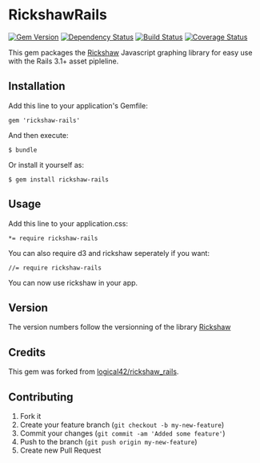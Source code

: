 # RickshawRails

[![Gem Version](https://badge.fury.io/rb/rickshaw-rails.svg)](http://badge.fury.io/rb/rickshaw-rails) [![Dependency Status](https://gemnasium.com/GRoguelon/rickshaw-rails.svg)](https://gemnasium.com/GRoguelon/rickshaw-rails) [![Build Status](https://travis-ci.org/GRoguelon/rickshaw-rails.svg?branch=master)](https://travis-ci.org/GRoguelon/rickshaw-rails) [![Coverage Status](https://coveralls.io/repos/GRoguelon/rickshaw-rails/badge.png?branch=master)](https://coveralls.io/r/GRoguelon/rickshaw-rails?branch=master)

This gem packages the [Rickshaw](http://code.shutterstock.com/rickshaw/)
Javascript graphing library for easy use with the Rails 3.1+ asset pipleline.

## Installation

Add this line to your application's Gemfile:

    gem 'rickshaw-rails'

And then execute:

    $ bundle

Or install it yourself as:

    $ gem install rickshaw-rails

## Usage

Add this line to your application.css:

    *= require rickshaw-rails

You can also require d3 and rickshaw seperately if you want:

    //= require rickshaw-rails

You can now use rickshaw in your app.

## Version

The version numbers follow the versionning of the library [Rickshaw](http://code.shutterstock.com/rickshaw/)

## Credits

This gem was forked from [logical42/rickshaw_rails](https://github.com/logical42/rickshaw_rails).

## Contributing

1. Fork it
2. Create your feature branch (`git checkout -b my-new-feature`)
3. Commit your changes (`git commit -am 'Added some feature'`)
4. Push to the branch (`git push origin my-new-feature`)
5. Create new Pull Request
